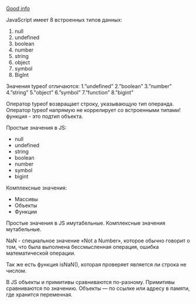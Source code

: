 [Good info](https://habr.com/ru/articles/709048/)

JavaScript имеет 8 встроенных типов данных:

1. null
2. undefined
3. boolean
4. number
5. string
6. object
7. symbol
8. BigInt

Значения typeof отличаются:
1.”undefined”
2.”boolean”
3.”number”
4.”string”
5."object”
6.”symbol”
7.”function”
8."bigint"

Оператор typeof возвращает строку, указывающую тип операнда.
Оператор typeof напрямую не коррелирует со встроенными типами!
функция - это подтип объекта.

Простые значения в JS:

- null
- undefined
- string
- boolean
- number
- symbol
- bigint

Комплексные значения:

- Массивы
- Объекты
- Функции

Простые значения в JS имутабельные. Комплексные значения мутабельные.

NaN - специальное значение «Not a Number», которое обычно говорит о том, что была выполнена бессмысленная операция, ошибка математической операции.

Так же есть функция isNaN(), которая проверяет является ли строка не числом.

В JS объекты и примитивы сравниваются по-разному. Примитивы сравниваются по значению. Объекты — по ссылке или адресу в памяти, где хранится переменная.
